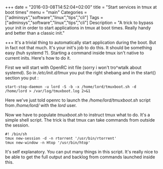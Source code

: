 +++
date = "2016-03-08T14:52:04+02:00"
title = "Start services in tmux at boot times"
menu = "main"
Categories = ["adminsys","software","linux","tips","cli"]
Tags = ["adminsys","software","linux","tips","cli"]
Description = "A trick to bypass your init in order to start applications in tmux at boot times. Really handy and better than a classic init."

+++
It's a trivial thing to automatically start application during the boot. But in fact not that much. It's your init's job to do this. It should be something easy (huh systemd ?). Starting a command inside tmux isn't native to current inits. Here's how to do it.

First we will start with OpenRC init file (sorry i won't tro^wtalk about systemd). So in */etc/init.d/tmux* you put the right shebang and in the start() section you put :
```
start-stop-daemon -u lord -S -b -x /home/lord/tmuxboot.sh -d /home/lord > /var/log/tmuxboot.log 2>&1
```
Here we've just told openrc to launch the */home/lord/tmuxboot.sh* script from */home/lord/* with the *lord* user.

Now we have to populate *tmuxboot.sh* to instruct tmux what to do. It's a simple shell script. The trick is that tmux can take commands from outside the session.
```
#! /bin/sh
tmux new-session -d -n rtorrent '/usr/bin/rtorrent'
tmux new-window -n Htop '/usr/bin/htop'
```
It's self explanatory. You can put many things in this script. It's really nice to be able to get the full output and backlog from commands launched inside this.

